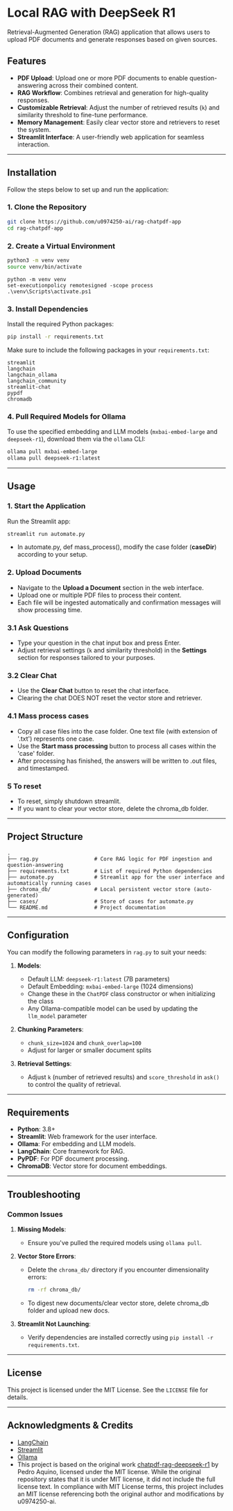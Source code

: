 # Local RAG with DeepSeek R1

Retrieval-Augmented Generation (RAG) application that allows users to upload PDF documents and generate responses based on given sources.

## Features

- **PDF Upload**: Upload one or more PDF documents to enable question-answering across their combined content.
- **RAG Workflow**: Combines retrieval and generation for high-quality responses.
- **Customizable Retrieval**: Adjust the number of retrieved results (`k`) and similarity threshold to fine-tune performance.
- **Memory Management**: Easily clear vector store and retrievers to reset the system.
- **Streamlit Interface**: A user-friendly web application for seamless interaction.

---

## Installation

Follow the steps below to set up and run the application:

### 1. Clone the Repository

```bash
git clone https://github.com/u0974250-ai/rag-chatpdf-app
cd rag-chatpdf-app
```

### 2. Create a Virtual Environment

```bash
python3 -m venv venv
source venv/bin/activate
```

```Windows Powershell
python -m venv venv
set-executionpolicy remotesigned -scope process
.\venv\Scripts\activate.ps1
```

### 3. Install Dependencies

Install the required Python packages:

```bash or Windows Powershell
pip install -r requirements.txt
```

Make sure to include the following packages in your `requirements.txt`:

```
streamlit
langchain
langchain_ollama
langchain_community
streamlit-chat
pypdf
chromadb
```

### 4. Pull Required Models for Ollama

To use the specified embedding and LLM models (`mxbai-embed-large` and `deepseek-r1`), download them via the `ollama` CLI:

```bash or Windows Powershell
ollama pull mxbai-embed-large
ollama pull deepseek-r1:latest
```

---

## Usage

### 1. Start the Application

Run the Streamlit app:

```bash or Windows Powershell
streamlit run automate.py
```

- In automate.py, def mass_process(), modify the case folder (**caseDir**) according to your setup. 

### 2. Upload Documents

- Navigate to the **Upload a Document** section in the web interface.
- Upload one or multiple PDF files to process their content.
- Each file will be ingested automatically and confirmation messages will show processing time.

### 3.1 Ask Questions

- Type your question in the chat input box and press Enter.
- Adjust retrieval settings (`k` and similarity threshold) in the **Settings** section for responses tailored to your purposes.

### 3.2 Clear Chat

- Use the **Clear Chat** button to reset the chat interface.
- Clearing the chat DOES NOT reset the vector store and retriever.

### 4.1 Mass process cases

- Copy all case files into the case folder. One text file (with extension of '.txt') represents one case.
- Use the **Start mass processing** button to process all cases within the 'case' folder.
- After processing has finished, the answers will be written to .out files, and timestamped.

### 5 To reset

- To reset, simply shutdown streamlit.
- If you want to clear your vector store, delete the chroma_db folder.

---

## Project Structure

```
.
├── rag.py                  # Core RAG logic for PDF ingestion and question-answering
├── requirements.txt        # List of required Python dependencies
├── automate.py             # Streamlit app for the user interface and automatically running cases 
├── chroma_db/              # Local persistent vector store (auto-generated)
├── cases/                  # Store of cases for automate.py
└── README.md               # Project documentation
```

---

## Configuration

You can modify the following parameters in `rag.py` to suit your needs:

1. **Models**:
   - Default LLM: `deepseek-r1:latest` (7B parameters)
   - Default Embedding: `mxbai-embed-large` (1024 dimensions)
   - Change these in the `ChatPDF` class constructor or when initializing the class
   - Any Ollama-compatible model can be used by updating the `llm_model` parameter

2. **Chunking Parameters**:
   - `chunk_size=1024` and `chunk_overlap=100`
   - Adjust for larger or smaller document splits

3. **Retrieval Settings**:
   - Adjust `k` (number of retrieved results) and `score_threshold` in `ask()` to control the quality of retrieval.

---

## Requirements

- **Python**: 3.8+
- **Streamlit**: Web framework for the user interface.
- **Ollama**: For embedding and LLM models.
- **LangChain**: Core framework for RAG.
- **PyPDF**: For PDF document processing.
- **ChromaDB**: Vector store for document embeddings.

---

## Troubleshooting

### Common Issues

1. **Missing Models**:
   - Ensure you've pulled the required models using `ollama pull`.

2. **Vector Store Errors**:
   - Delete the `chroma_db/` directory if you encounter dimensionality errors:
     ```bash
     rm -rf chroma_db/
     ```
   - To digest new documents/clear vector store, delete chroma_db folder and upload new docs.

3. **Streamlit Not Launching**:
   - Verify dependencies are installed correctly using `pip install -r requirements.txt`.

---

## License

This project is licensed under the MIT License. See the `LICENSE` file for details.

---

## Acknowledgments & Credits

- [LangChain](https://github.com/hwchase17/langchain)
- [Streamlit](https://github.com/streamlit/streamlit)
- [Ollama](https://ollama.ai/)
- This project is based on the original work [chatpdf-rag-deepseek-r1](https://github.com/paquino11/chatpdf-rag-deepseek-r1) by Pedro Aquino, licensed under the MIT license. While the original repository states that it is under MIT license, it did not include the full license text. In compliance with MIT License terms, this project includes an MIT license referencing both the original author and modifications by u0974250-ai.

